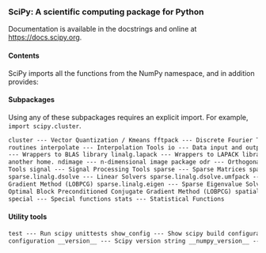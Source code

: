 ### SciPy: A scientific computing package for Python

Documentation is available in the docstrings and
online at https://docs.scipy.org.

#### Contents

SciPy imports all the functions from the NumPy namespace, and in
addition provides:

#### Subpackages

Using any of these subpackages requires an explicit import. For example,
`import scipy.cluster`.

```html
cluster --- Vector Quantization / Kmeans fftpack --- Discrete Fourier Transform algorithms integrate --- Integration
routines interpolate --- Interpolation Tools io --- Data input and output linalg --- Linear algebra routines linalg.blas
--- Wrappers to BLAS library linalg.lapack --- Wrappers to LAPACK library misc --- Various utilities that don't have
another home. ndimage --- n-dimensional image package odr --- Orthogonal Distance Regression optimize --- Optimization
Tools signal --- Signal Processing Tools sparse --- Sparse Matrices sparse.linalg --- Sparse Linear Algebra
sparse.linalg.dsolve --- Linear Solvers sparse.linalg.dsolve.umfpack --- :Interface to the UMFPACK library: Conjugate
Gradient Method (LOBPCG) sparse.linalg.eigen --- Sparse Eigenvalue Solvers sparse.linalg.eigen.lobpcg --- Locally
Optimal Block Preconditioned Conjugate Gradient Method (LOBPCG) spatial --- Spatial data structures and algorithms
special --- Special functions stats --- Statistical Functions
```

#### Utility tools

```html
test --- Run scipy unittests show_config --- Show scipy build configuration show_numpy_config --- Show numpy build
configuration __version__ --- Scipy version string __numpy_version__ --- Numpy version string
```
